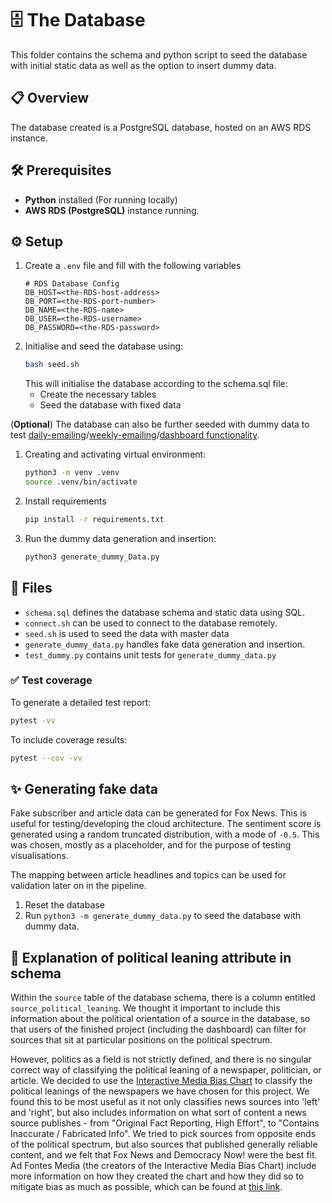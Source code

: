 # 🗄️ The Database
This folder contains the schema and python script to seed the database with initial static data as well as the option to insert dummy data.

## 📋 Overview 
The database created is a PostgreSQL database, hosted on an AWS RDS instance.

## 🛠️ Prerequisites
- **Python** installed (For running locally)
- **AWS RDS (PostgreSQL)** instance running.

## ⚙️ Setup
1. Create a `.env` file and fill with the following variables
    ```env
    # RDS Database Config
    DB_HOST=<the-RDS-host-address>
    DB_PORT=<the-RDS-port-number>
    DB_NAME=<the-RDS-name>
    DB_USER=<the-RDS-username>
    DB_PASSWORD=<the-RDS-password>
    ```
2. Initialise and seed the database using:
    ```bash
    bash seed.sh
    ```
    This will initialise the database according to the schema.sql file:
    - Create the necessary tables
    - Seed the database with fixed data

(**Optional**) The database can also be further seeded with dummy data to test [daily-emailing](../daily-emailing/README.md)/[weekly-emailing](../weekly-emailing/REAME.md)/[dashboard functionality](../dashboard/README.md).
1. Creating and activating virtual environment:
    ```bash
    python3 -m venv .venv
    source .venv/bin/activate
    ```
2. Install requirements
    ```bash
    pip install -r requirements.txt
    ```
3. Run the dummy data generation and insertion:
    ```bash
    python3 generate_dummy_Data.py
    ```

## 📁 Files 
- `schema.sql` defines the database schema and static data using SQL.
- `connect.sh` can be used to connect to the database remotely. 
- `seed.sh` is used to seed the data with master data 
- `generate_dummy_data.py` handles fake data generation and insertion.
- `test_dummy.py` contains unit tests for `generate_dummy_data.py` 

### ✅ Test coverage
To generate a detailed test report:
```bash
pytest -vv
```
To include coverage results:
```bash
pytest --cov -vv
```

## ✨ Generating fake data 
Fake subscriber and article data can be generated for Fox News. This is useful for testing/developing the cloud architecture. The sentiment score is generated using a random truncated distribution, with a mode of `-0.5`. This was chosen, mostly as a placeholder, and for the purpose of testing visualisations. 

The mapping between article headlines and topics can be used for validation later on in the pipeline.

1. Reset the database
2. Run `python3 -m generate_dummy_data.py` to seed the database with dummy data.

## 💬 Explanation of political leaning attribute in schema
Within the `source` table of the database schema, there is a column entitled `source_political_leaning`. We thought it important to include this information about the political orientation of a source in the database, so that users of the finished project (including the dashboard) can filter for sources that sit at particular positions on the political spectrum. 

However, politics as a field is not strictly defined, and there is no singular correct way of classifying the political leaning of a newspaper, politician, or article. We decided to use the [Interactive Media Bias Chart](https://adfontesmedia.com/interactive-media-bias-chart/) to classify the political leanings of the newspapers we have chosen for this project. We found this to be most useful as it not only classifies news sources into 'left' and 'right', but also includes information on what sort of content a news source publishes - from "Original Fact Reporting, High Effort", to "Contains Inaccurate / Fabricated Info". We tried to pick sources from opposite ends of the political spectrum, but also sources that published generally reliable content, and we felt that Fox News and Democracy Now! were the best fit. Ad Fontes Media (the creators of the Interactive Media Bias Chart) include more information on how they created the chart and how they did so to mitigate bias as much as possible, which can be found at [this link](https://adfontesmedia.com/is-the-media-bias-chart-biased/).